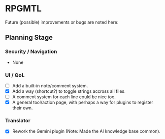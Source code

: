 # RPGMTL  
Future (possible) improvements or bugs are noted here:  
  
## Planning Stage  
  
### Security / Navigation  
- None
  
### UI / QoL  
  
- [ ] Add a built-in note/comment system.  
- [X] Add a way (shortcut?) to toggle strings accross all files.  
- [ ] A comment system for each line could be nice too.  
- [X] A general tool/action page, with perhaps a way for plugins to register their own.  
  
### Translator
  
- [X] Rework the Gemini plugin (Note: Made the AI knowledge base common).  
  
